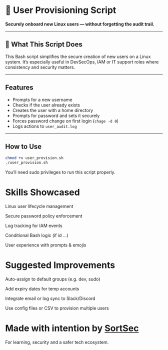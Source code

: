 # 👤 User Provisioning Script  
**Securely onboard new Linux users — without forgetting the audit trail.**

---

## 🔧 What This Script Does

This Bash script simplifies the secure creation of new users on a Linux system. 
It’s especially useful in DevSecOps, IAM or IT support roles where consistency and security matters.

---

## Features

- Prompts for a new username
- Checks if the user already exists
- Creates the user with a home directory
- Prompts for password and sets it securely
- Forces password change on first login (`chage -d 0`)
- Logs actions to `user_audit.log`

---

##  How to Use

```bash
chmod +x user_provision.sh
./user_provision.sh

```
You’ll need sudo privileges to run this script properly.

# Skills Showcased
Linux user lifecycle management

Secure password policy enforcement

Log tracking for IAM events

Conditional Bash logic (if id ...)

User experience with prompts & emojis

# Suggested Improvements

Auto-assign to default groups (e.g. dev, sudo)

Add expiry dates for temp accounts

Integrate email or log sync to Slack/Discord

Use config files or CSV to provision multiple users

# Made with intention by [SortSec](x.com/sortsec)

For learning, security and a safer tech ecosystem.

